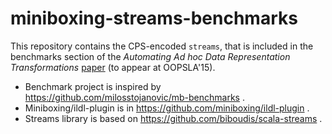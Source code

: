 # miniboxing-streams-benchmarks

This repository contains the CPS-encoded ```streams```, that is included in the
benchmarks section of the _Automating Ad hoc Data Representation
Transformations_ [paper](http://infoscience.epfl.ch/record/207050) (to appear at
OOPSLA'15).

- Benchmark project is inspired by https://github.com/milosstojanovic/mb-benchmarks .
- Miniboxing/ildl-plugin is in https://github.com/miniboxing/ildl-plugin . 
- Streams library is based on https://github.com/biboudis/scala-streams .
